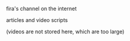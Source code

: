 fira's channel on the internet

articles and video scripts

(videos are not stored here, which are too large)
